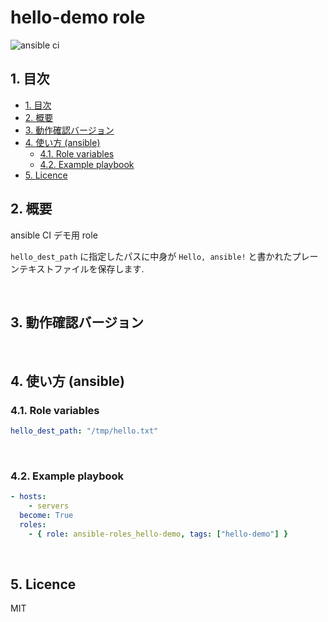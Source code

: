# hello-demo role
![ansible ci](https://github.com/y-hashida/ansible-roles_hello-demo/workflows/ansible%20ci/badge.svg)

## 1. 目次

<!-- TOC depthFrom:2 -->

- [1. 目次](#1-目次)
- [2. 概要](#2-概要)
- [3. 動作確認バージョン](#3-動作確認バージョン)
- [4. 使い方 (ansible)](#4-使い方-ansible)
    - [4.1. Role variables](#41-role-variables)
    - [4.2. Example playbook](#42-example-playbook)
- [5. Licence](#5-licence)

<!-- /TOC -->

## 2. 概要

ansible CI デモ用 role

`hello_dest_path` に指定したパスに中身が `Hello, ansible!` と書かれたプレーンテキストファイルを保存します.

<br>

## 3. 動作確認バージョン

<br>

## 4. 使い方 (ansible)

### 4.1. Role variables

```yaml
hello_dest_path: "/tmp/hello.txt"
```

<br>

### 4.2. Example playbook

```yaml
- hosts:
    - servers
  become: True
  roles:
    - { role: ansible-roles_hello-demo, tags: ["hello-demo"] }
```

<br>

## 5. Licence

MIT
